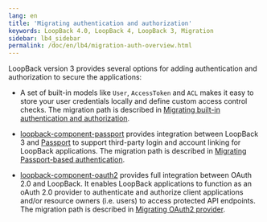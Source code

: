 ```yaml
---
lang: en
title: 'Migrating authentication and authorization'
keywords: LoopBack 4.0, LoopBack 4, LoopBack 3, Migration
sidebar: lb4_sidebar
permalink: /doc/en/lb4/migration-auth-overview.html
---
```


LoopBack version 3 provides several options for adding authentication and
authorization to secure the applications:

- A set of built-in models like `User`, `AccessToken` and `ACL` makes it easy to
  store your user credentials locally and define custom access control checks.
  The migration path is described in
  [Migrating built-in authentication and authorization](./built-in.md).

- [loopback-component-passport](https://github.com/strongloop/loopback-component-passport)
  provides integration between LoopBack 3 and
  [Passport](http://www.passportjs.org) to support third-party login and account
  linking for LoopBack applications. The migration path is described in
  [Migrating Passport-based authentication](./passport.md).

- [loopback-component-oauth2](https://github.com/strongloop/loopback-component-oauth2)
  provides full integration between OAuth 2.0 and LoopBack. It enables LoopBack
  applications to function as an oAuth 2.0 provider to authenticate and
  authorize client applications and/or resource owners (i.e. users) to access
  protected API endpoints. The migration path is described in
  [Migrating OAuth2 provider](./oauth2.md).
